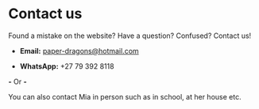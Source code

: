 # Contact us
Found a mistake on the website? Have a question? Confused? Contact us!

- **Email:**
paper-dragons@hotmail.com

- **WhatsApp:**
+27 79 392 8118

<centre>**-** Or **-**</centre>

You can also contact Mia in person such as in school, at her house etc.

